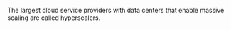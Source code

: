 The largest cloud service providers with data centers that enable massive scaling are called hyperscalers.